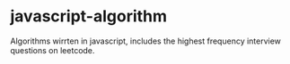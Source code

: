 # javascript-algorithm
Algorithms wirrten in javascript, includes the highest frequency interview questions on leetcode.
